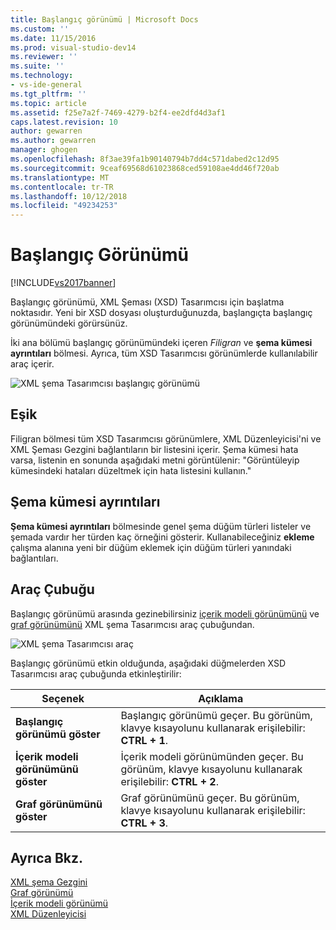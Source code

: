 ```yaml
---
title: Başlangıç görünümü | Microsoft Docs
ms.custom: ''
ms.date: 11/15/2016
ms.prod: visual-studio-dev14
ms.reviewer: ''
ms.suite: ''
ms.technology:
- vs-ide-general
ms.tgt_pltfrm: ''
ms.topic: article
ms.assetid: f25e7a2f-7469-4279-b2f4-ee2dfd4d3af1
caps.latest.revision: 10
author: gewarren
ms.author: gewarren
manager: ghogen
ms.openlocfilehash: 8f3ae39fa1b90140794b7dd4c571dabed2c12d95
ms.sourcegitcommit: 9ceaf69568d61023868ced59108ae4dd46f720ab
ms.translationtype: MT
ms.contentlocale: tr-TR
ms.lasthandoff: 10/12/2018
ms.locfileid: "49234253"
---
```

# <a name="start-view"></a>Başlangıç Görünümü
[!INCLUDE[vs2017banner](../includes/vs2017banner.md)]

  
Başlangıç görünümü, XML Şeması (XSD) Tasarımcısı için başlatma noktasıdır. Yeni bir XSD dosyası oluşturduğunuzda, başlangıçta başlangıç görünümündeki görürsünüz.  
  
 İki ana bölümü başlangıç görünümündeki içeren *Filigran* ve **şema kümesi ayrıntıları** bölmesi. Ayrıca, tüm XSD Tasarımcısı görünümlerde kullanılabilir araç içerir.  
  
 ![XML şema Tasarımcısı başlangıç görünümü](../xml-tools/media/xsddesigner-startview.gif "XSDDesigner_StartView")  
  
## <a name="watermark"></a>Eşik  
 Filigran bölmesi tüm XSD Tasarımcısı görünümlere, XML Düzenleyicisi'ni ve XML Şeması Gezgini bağlantıların bir listesini içerir. Şema kümesi hata varsa, listenin en sonunda aşağıdaki metni görüntülenir: "Görüntüleyip kümesindeki hataları düzeltmek için hata listesini kullanın."  
  
## <a name="schema-set-details"></a>Şema kümesi ayrıntıları  
 **Şema kümesi ayrıntıları** bölmesinde genel şema düğüm türleri listeler ve şemada vardır her türden kaç örneğini gösterir. Kullanabileceğiniz **ekleme** çalışma alanına yeni bir düğüm eklemek için düğüm türleri yanındaki bağlantıları.  
  
## <a name="toolbar"></a>Araç Çubuğu  
 Başlangıç görünümü arasında gezinebilirsiniz [içerik modeli görünümünü](../xml-tools/content-model-view.md) ve [graf görünümünü](../xml-tools/graph-view.md) XML şema Tasarımcısı araç çubuğundan.  
  
 ![XML şema Tasarımcısı araç](../xml-tools/media/xsdstartviewtoolbar.gif "XSDStartViewToolbar")  
  
 Başlangıç görünümü etkin olduğunda, aşağıdaki düğmelerden XSD Tasarımcısı araç çubuğunda etkinleştirilir:  
  
|Seçenek|Açıklama|  
|------------|-----------------|  
|**Başlangıç görünümü göster**|Başlangıç görünümü geçer. Bu görünüm, klavye kısayolunu kullanarak erişilebilir: **CTRL + 1**.|  
|**İçerik modeli görünümünü göster**|İçerik modeli görünümünden geçer. Bu görünüm, klavye kısayolunu kullanarak erişilebilir: **CTRL + 2**.|  
|**Graf görünümünü göster**|Graf görünümünü geçer. Bu görünüm, klavye kısayolunu kullanarak erişilebilir: **CTRL + 3**.|  
  
## <a name="see-also"></a>Ayrıca Bkz.  
 [XML şema Gezgini](../xml-tools/xml-schema-explorer.md)   
 [Graf görünümü](../xml-tools/graph-view.md)   
 [İçerik modeli görünümü](../xml-tools/content-model-view.md)   
 [XML Düzenleyicisi](../xml-tools/xml-editor.md)



